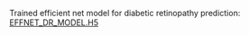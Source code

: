Trained efficient net model for diabetic retinopathy prediction:
[EFFNET_DR_MODEL.H5](https://drive.google.com/file/d/11l-owcQ-8EfSPp4bDe83bGpZSyFeLa36/view?usp=sharing)
